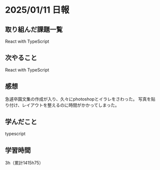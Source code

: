 # 2025/01/11 日報
## 取り組んだ課題一覧
React with TypeScript


## 次やること
React with TypeScript


## 感想
急遽卒園文集の作成が入り、久々にphotoshopとイラレをさわった。
写真を貼り付け、レイアウトを整えるのに時間がかかってしまった。


## 学んだこと
typescript


## 学習時間
3h（累計1415h75）
